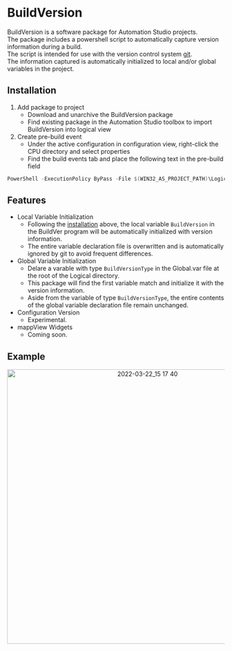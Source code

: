 # BuildVersion

BuildVersion is a software package for Automation Studio projects.  
The package includes a powershell script to automatically capture version information during a build.  
The script is intended for use with the version control system [git](https://git-scm.com/).  
The information captured is automatically initialized to local and/or global variables in the project.  

## Installation

1. Add package to project
    - Download and unarchive the BuildVersion package
    - Find existing package in the Automation Studio toolbox to import BuildVersion into logical view
2. Create pre-build event
    - Under the active configuration in configuration view, right-click the CPU directory and select properties
    - Find the build events tab and place the following text in the pre-build field

```powershell
PowerShell -ExecutionPolicy ByPass -File $(WIN32_AS_PROJECT_PATH)\Logical\BuildVersion\BuildVersion.ps1 "$(WIN32_AS_PROJECT_PATH)" "$(AS_VERSION)" "$(AS_USER_NAME)" "$(AS_PROJECT_NAME)" "$(AS_CONFIGURATION)" "$(AS_BUILD_MODE)"
```

## Features

- Local Variable Initialization
    - Following the [installation](#installation) above, the local variable `BuildVersion` in the BuildVer program will be automatically initialized with version information. 
    - The entire variable declaration file is overwritten and is automatically ignored by git to avoid frequent differences.
- Global Variable Initialization
    - Delare a varable with type `BuildVersionType` in the Global.var file at the root of the Logical directory. 
    - This package will find the first variable match and initialize it with the version information. 
    - Aside from the variable of type `BuildVersionType`, the entire contents of the global variable declaration file remain unchanged.
- Configuration Version
    - Experimental.
- mappView Widgets
    - Coming soon.

## Example

<p align="center">
<img style="width:634px; height:auto;"  src="https://user-images.githubusercontent.com/33841634/159568733-46de9fce-ffc2-41d3-8f3b-b9ccec9153e3.png" alt="2022-03-22_15 17 40" >
</p>



